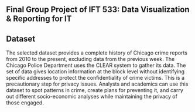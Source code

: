## Final Group Project of IFT 533: Data Visualization & Reporting for IT

## Dataset 
The selected dataset provides a complete history of Chicago crime reports from 2010 to the present, excluding data from the previous week. The Chicago Police Department uses the CLEAR system to gather its data. The set of data gives location information at the block level without identifying specific addresses to protect the confidentiality of crime victims. This is a precautionary step for privacy issues. Analysts and academics can use this dataset to spot patterns in crime, create plans for preventing it, and carry out different socio-economic analyses while maintaining the privacy of those engaged.

